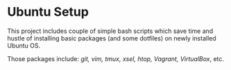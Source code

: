 # Ubuntu Setup
This project includes couple of simple bash scripts which save time and hustle of installing basic packages (and some dotfiles) on newly installed Ubuntu OS.

Those packages include: *git, vim, tmux, xsel, htop, Vagrant, VirtualBox*, etc.
